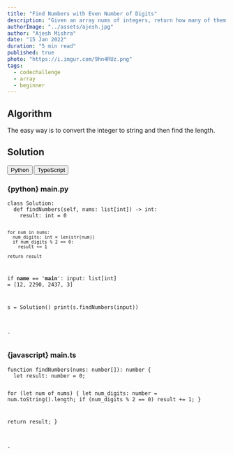 ```yaml
---
title: "Find Numbers with Even Number of Digits"
description: "Given an array nums of integers, return how many of them contain an even number of digits."
authorImage: "../assets/ajesh.jpg"
author: "Ajesh Mishra"
date: "15 Jan 2022"
duration: "5 min read"
published: true
photo: "https://i.imgur.com/9hn4RUz.png"
tags:
  - codechallenge
  - array
  - beginner
---
```


<div id="article-header"></div>

## Algorithm

The easy way is to convert the integer to string and then find the length.

## Solution

<div class="select-language">
  <button class="language-button" onClick="showLanguage(0)">Python</button>
  <button class="language-button" onClick="showLanguage(1)">TypeScript</button>
</div>

<div class="solution-language">
<h3> {python} <span>main.py</span></h3>
<pre>
<code class="language-python">class Solution:
  def findNumbers(self, nums: list[int]) -> int:
    result: int = 0

    for num in nums:
      num_digits: int = len(str(num))
      if num_digits % 2 == 0:
        result += 1

    return result


if __name__ == '__main__':
  input: list[int] = [12, 2290, 2437, 3]

  s = Solution()
  print(s.findNumbers(input))

.</code>
</pre>
</div>

<div class="solution-language">
<h3> {javascript} <span>main.ts</span></h3>
<pre>
<code class="language-javascript">function findNumbers(nums: number[]): number {
  let result: number = 0;

  for (let num of nums) {
    let num_digits: number = num.toString().length;
    if (num_digits % 2 == 0) result += 1;
  }

  return result;
}

.</code>
</pre>
</div>

<div id="article-footer"></div>